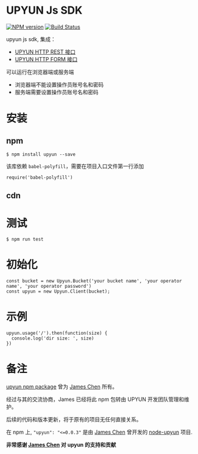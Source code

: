 # UPYUN Js SDK
[![NPM version](https://img.shields.io/npm/v/upyun.svg?style=flat)](https://www.npmjs.org/package/upyun)
[![Build Status](https://travis-ci.org/upyun/node-sdk.svg?branch=master)](https://travis-ci.org/upyun/node-sdk)

upyun js sdk, 集成：

* [UPYUN HTTP REST 接口](http://docs.upyun.com/api/rest_api/)
* [UPYUN HTTP FORM 接口](http://docs.upyun.com/api/form_api/)

可以运行在浏览器端或服务端
- 浏览器端不能设置操作员账号名和密码
- 服务端需要设置操作员账号名和密码

# 安装

## npm
```
$ npm install upyun --save
```

该库依赖 `babel-polyfill`，需要在项目入口文件第一行添加
```
require('babel-polyfill')
```

## cdn

# 测试
```
$ npm run test
```

# 初始化

```
const bucket = new Upyun.Bucket('your bucket name', 'your operator name', 'your operator password')
const upyun = new Upyun.Client(bucket);
```

# 示例

```
upyun.usage('/').then(function(size) {
  console.log('dir size: ', size)
})
```

# 备注

[upyun npm package](https://www.npmjs.org/package/upyun) 曾为 [James Chen](http://ashchan.com) 所有。

经过与其的交流协商，James 已经将此 npm 包转由 UPYUN 开发团队管理和维护。

后续的代码和版本更新，将于原有的项目无任何直接关系。

在 npm 上, `"upyun": "<=0.0.3"` 是由 [James Chen](http://ashchan.com) 曾开发的 [node-upyun](https://github.com/ashchan/node-upyun) 项目.

__非常感谢  [James Chen](http://ashchan.com) 对 upyun 的支持和贡献__
